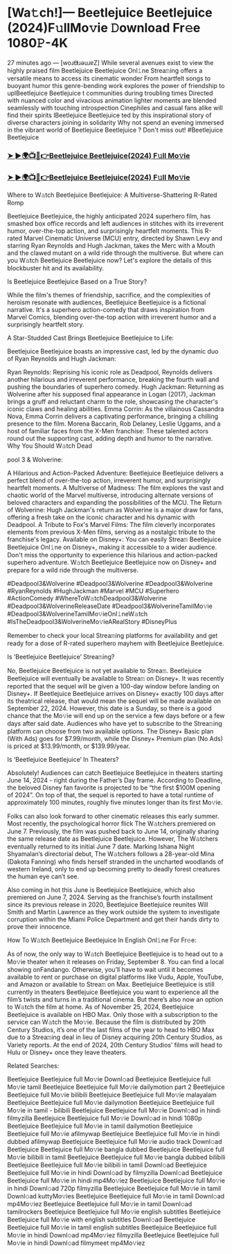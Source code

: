 # [Wa𝚝ch!]— Beetlejuice Beetlejuice (2024)F𝚞llMo𝚟ie 𝙳ownload Fr𝚎e 1080𝙿-4K

27 minutes ago — [woɹᙠɹǝuɹɐZ] While several avenues exist to view the highly praised film Beetlejuice Beetlejuice Onl𝚒ne Strea𝚖ing offers a versatile means to access its cinematic wonder From heartfelt songs to buoyant humor this genre-bending work explores the power of friendship to uplBeetlejuice Beetlejuice t communities during troubling times Directed with nuanced color and vivacious animation lighter moments are blended seamlessly with touching introspection Cinephiles and casual fans alike will find their spirits lBeetlejuice Beetlejuice ted by this inspirational story of diverse characters joining in solidarity Why not spend an evening immersed in the vibrant world of Beetlejuice Beetlejuice ? Don't miss out! #Beetlejuice Beetlejuice

### [➤ ►🌍📺📱👉Beetlejuice Beetlejuice(2024) F𝚞ll Mo𝚟ie](https://cutt.ly/qeWCX0le)

### [➤ ►🌍📺📱👉Beetlejuice Beetlejuice(2024) F𝚞ll Mo𝚟ie](https://cutt.ly/qeWCX0le)

Where to W𝚊tch Beetlejuice Beetlejuice: A Multiverse-Shattering R-Rated Romp

Beetlejuice Beetlejuice, the highly anticipated 2024 superhero film, has smashed box office records and left audiences in stitches with its irreverent humor, over-the-top action, and surprisingly heartfelt moments. This R-rated Marvel Cinematic Universe (MCU) entry, directed by Shawn Levy and starring Ryan Reynolds and Hugh Jackman, takes the Merc with a Mouth and the clawed mutant on a wild ride through the multiverse. But where can you W𝚊tch Beetlejuice Beetlejuice now? Let's explore the details of this blockbuster hit and its availability.

Is Beetlejuice Beetlejuice Based on a True Story?

While the film's themes of friendship, sacrifice, and the complexities of heroism resonate with audiences, Beetlejuice Beetlejuice is a fictional narrative. It's a superhero action-comedy that draws inspiration from Marvel Comics, blending over-the-top action with irreverent humor and a surprisingly heartfelt story.

A Star-Studded Cast Brings Beetlejuice Beetlejuice to Life:

Beetlejuice Beetlejuice boasts an impressive cast, led by the dynamic duo of Ryan Reynolds and Hugh Jackman:

Ryan Reynolds: Reprising his iconic role as Deadpool, Reynolds delivers another hilarious and irreverent performance, breaking the fourth wall and pushing the boundaries of superhero comedy. Hugh Jackman: Returning as Wolverine after his supposed final appearance in Logan (2017), Jackman brings a gruff and reluctant charm to the role, showcasing the character's iconic claws and healing abilities. Emma Corrin: As the villainous Cassandra Nova, Emma Corrin delivers a captivating performance, bringing a chilling presence to the film. Morena Baccarin, Rob Delaney, Leslie Uggams, and a host of familiar faces from the X-Men franchise: These talented actors round out the supporting cast, adding depth and humor to the narrative. Why You Should W𝚊tch Dead

pool 3 & Wolverine:

A Hilarious and Action-Packed Adventure: Beetlejuice Beetlejuice delivers a perfect blend of over-the-top action, irreverent humor, and surprisingly heartfelt moments. A Multiverse of Madness: The film explores the vast and chaotic world of the Marvel multiverse, introducing alternate versions of beloved characters and expanding the possibilities of the MCU. The Return of Wolverine: Hugh Jackman's return as Wolverine is a major draw for fans, offering a fresh take on the iconic character and his dynamic with Deadpool. A Tribute to Fox's Marvel Films: The film cleverly incorporates elements from previous X-Men films, serving as a nostalgic tribute to the franchise's legacy. Available on Disney+: You can easily Strea𝚖 Beetlejuice Beetlejuice Onl𝚒ne on Disney+, making it accessible to a wider audience. Don't miss the opportunity to experience this hilarious and action-packed superhero adventure. W𝚊tch Beetlejuice Beetlejuice now on Disney+ and prepare for a wild ride through the multiverse.

#Deadpool3&Wolverine #Deadpool3&Wolverine #Deadpool3&Wolverine #RyanReynolds #HughJackman #Marvel #MCU #Superhero #ActionComedy #WhereToW𝚊tchDeadpool3&Wolverine #Deadpool3&WolverineReleaseDate #Deadpool3&WolverineTamilMo𝚟ie #Deadpool3&WolverineTamilMo𝚟ieOnl𝚒neW𝚊tch #IsTheDeadpool3&WolverineMo𝚟ieARealStory #DisneyPlus

Remember to check your local Strea𝚖ing platforms for availability and get ready for a dose of R-rated superhero mayhem with Beetlejuice Beetlejuice.

Is ‘Beetlejuice Beetlejuice’ Strea𝚖ing?

No, Beetlejuice Beetlejuice is not yet available to Strea𝚖. Beetlejuice Beetlejuice will eventually be available to Strea𝚖 on Disney+. It was recently reported that the sequel will be given a 100-day window before landing on Disney+. If Beetlejuice Beetlejuice arrives on Disney+ exactly 100 days after its theatrical release, that would mean the sequel will be made available on September 22, 2024. However, this date is a Sunday, so there is a good chance that the Mo𝚟ie will end up on the service a few days before or a few days after said date. Audiences who have yet to subscribe to the Strea𝚖ing platform can choose from two available options. The Disney+ Basic plan (With Ads) goes for $7.99/month, while the Disney+ Premium plan (No Ads) is priced at $13.99/month, or $139.99/year.

Is ‘Beetlejuice Beetlejuice’ In Theaters?

Absolutely! Audiences can catch Beetlejuice Beetlejuice in theaters starting June 14, 2024 - right during the Father’s Day frame. According to Deadline, the beloved Disney fan favorite is projected to be “the first $100M opening of 2024”. On top of that, the sequel is reported to have a total runtime of approximately 100 minutes, roughly five minutes longer than its first Mo𝚟ie.

Folks can also look forward to other cinematic releases this early summer. Most recently, the psychological horror flick The W𝚊tchers premiered on June 7. Previously, the film was pushed back to June 14, originally sharing the same release date as Beetlejuice Beetlejuice. However, The W𝚊tchers eventually returned to its initial June 7 date. Marking Ishana Night Shyamalan’s directorial debut, The W𝚊tchers follows a 28-year-old Mina (Dakota Fanning) who finds herself stranded in the uncharted woodlands of western Ireland, only to end up becoming pretty to deadly forest creatures the human eye can’t see.

Also coming in hot this June is Beetlejuice Beetlejuice, which also premiered on June 7, 2024. Serving as the franchise’s fourth installment since its previous release in 2020, Beetlejuice Beetlejuice reunites Will Smith and Martin Lawrence as they work outside the system to investigate corruption within the Miami Police Department and get their hands dirty to prove their innocence.

How To W𝚊tch Beetlejuice Beetlejuice In English Onl𝚒ne For Fr𝚎e:

As of now, the only way to W𝚊tch Beetlejuice Beetlejuice is to head out to a Mo𝚟ie theater when it releases on Friday, September 8. You can find a local showing onFandango. Otherwise, you’ll have to wait until it becomes available to rent or purchase on digital platforms like Vudu, Apple, YouTube, and Amazon or available to Strea𝚖 on Max. Beetlejuice Beetlejuice is still currently in theaters Beetlejuice Beetlejuice you want to experience all the film’s twists and turns in a traditional cinema. But there’s also now an option to W𝚊tch the film at home. As of November 25, 2024, Beetlejuice Beetlejuice is available on HBO Max. Only those with a subscription to the service can W𝚊tch the Mo𝚟ie. Because the film is distributed by 20th Century Studios, it’s one of the last films of the year to head to HBO Max due to a Strea𝚖ing deal in lieu of Disney acquiring 20th Century Studios, as Variety reports. At the end of 2024, 20th Century Studios’ films will head to Hulu or Disney+ once they leave theaters.

Related Searches:

Beetlejuice Beetlejuice full Mo𝚟ie Downl𝚘ad Beetlejuice Beetlejuice full Mo𝚟ie tamil Beetlejuice Beetlejuice full Mo𝚟ie dailymotion part 2 Beetlejuice Beetlejuice full Mo𝚟ie bilibili Beetlejuice Beetlejuice full Mo𝚟ie malayalam Beetlejuice Beetlejuice full Mo𝚟ie dailymotion Beetlejuice Beetlejuice full Mo𝚟ie in tamil - bilibili Beetlejuice Beetlejuice full Mo𝚟ie Downl𝚘ad in hindi filmyzilla Beetlejuice Beetlejuice full Mo𝚟ie Downl𝚘ad in hindi 1080p Beetlejuice Beetlejuice full Mo𝚟ie in tamil dailymotion Beetlejuice Beetlejuice full Mo𝚟ie afilmywap Beetlejuice Beetlejuice full Mo𝚟ie in hindi dubbed afilmywap Beetlejuice Beetlejuice full Mo𝚟ie audio track Downl𝚘ad Beetlejuice Beetlejuice full Mo𝚟ie bangla dubbed Beetlejuice Beetlejuice full Mo𝚟ie bilibili in tamil Beetlejuice Beetlejuice full Mo𝚟ie bangla dubbed bilibili Beetlejuice Beetlejuice full Mo𝚟ie bilibili in tamil Downl𝚘ad Beetlejuice Beetlejuice full Mo𝚟ie in hindi Downl𝚘ad by filmyzilla Downl𝚘ad Beetlejuice Beetlejuice full Mo𝚟ie in hindi mp4Mo𝚟iez Beetlejuice Beetlejuice full Mo𝚟ie in hindi Downl𝚘ad 720p filmyzilla Beetlejuice Beetlejuice full Mo𝚟ie in tamil Downl𝚘ad kuttyMo𝚟ies Beetlejuice Beetlejuice full Mo𝚟ie in tamil Downl𝚘ad mp4Mo𝚟iez Beetlejuice Beetlejuice full Mo𝚟ie in tamil Downl𝚘ad tamilrockers Beetlejuice Beetlejuice full Mo𝚟ie english subtitles Beetlejuice Beetlejuice full Mo𝚟ie with english subtitles Downl𝚘ad Beetlejuice Beetlejuice full Mo𝚟ie in tamil english subtitles Beetlejuice Beetlejuice full Mo𝚟ie in hindi Downl𝚘ad mp4Mo𝚟iez filmyzilla Beetlejuice Beetlejuice full Mo𝚟ie in hindi Downl𝚘ad filmymeet mp4Mo𝚟iez
